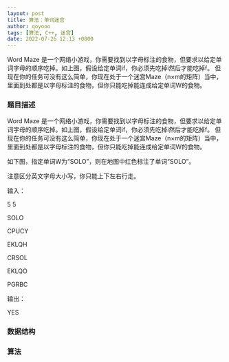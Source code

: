 ```yaml
---
layout: post
title: 算法：单词迷宫
author: qoyooo
tags: [算法, C++, 迷宫]
date: 2022-07-26 12:13 +0800
---
```

Word Maze 是一个网络小游戏，你需要找到以字母标注的食物，但要求以给定单词字母的顺序吃掉。如上图，假设给定单词if，你必须先吃掉i然后才能吃掉f。
但现在你的任务可没有这么简单，你现在处于一个迷宫Maze（n×m的矩阵）当中，里面到处都是以字母标注的食物，但你只能吃掉能连成给定单词W的食物。

### 题目描述
Word Maze 是一个网络小游戏，你需要找到以字母标注的食物，但要求以给定单词字母的顺序吃掉。如上图，假设给定单词if，你必须先吃掉i然后才能吃掉f。
但现在你的任务可没有这么简单，你现在处于一个迷宫Maze（n×m的矩阵）当中，里面到处都是以字母标注的食物，但你只能吃掉能连成给定单词W的食物。

如下图，指定单词W为“SOLO”，则在地图中红色标注了单词“SOLO”。 

注意区分英文字母大小写，你只能上下左右行走。

输入：

5 5

SOLO

CPUCY

EKLQH

CRSOL

EKLQO

PGRBC

输出：

YES


### 数据结构


### 算法

